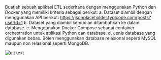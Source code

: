 Buatlah sebuah aplikasi ETL sederhana dengan menggunakan Python dan Docker yang memiliki kriteria sebagai berikut:
    a. Dataset diambil dengan menggunakan API berikut: https://jsonplaceholder.typicode.com/posts?userId=1 
    b. Dataset yang diambil kemudian ditambahkan ke dalam database.
    c. Menggunakan Docker Compose sebagai container orchestration untuk aplikasi Python dan database.
    d. Jenis database yang digunakan bebas. Boleh menggunakan database relasional seperti MySQL maupun non relasional seperti MongoDB.

![alt text](https://github.com/abdansyakur14002/DE_Abdan-Syakur/blob/main/10.Docker/screenshot/eksplorasi.jpg?raw=true)